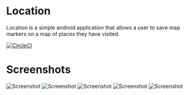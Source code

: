 # Location
Location is a simple android application that allows a user to save map markers on a map of places they have visited.

[![CircleCI](https://circleci.com/gh/PabiMoloi/Location.svg?style=svg)](https://circleci.com/gh/PabiMoloi/Location)

# Screenshots
![Screenshot](https://github.com/PabiMoloi/Location/blob/master/app/src/main/splashscreen.png)
![Screenshot](https://github.com/PabiMoloi/Location/blob/master/app/src/main/listview.png)
![Screenshot](https://github.com/PabiMoloi/Location/blob/master/app/src/main/mapview.png)
![Screenshot](https://github.com/PabiMoloi/Location/blob/master/app/src/main/quizview.png)
![Screenshot](https://github.com/PabiMoloi/Location/blob/master/app/src/main/addlocation.png)